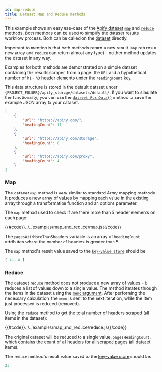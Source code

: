 ```yaml
---
id: map-reduce
title: Dataset Map and Reduce methods
---
```


This example shows an easy use-case of the [Apify dataset](https://docs.apify.com/storage/dataset) 
[`map`](/docs/api/dataset#map) and
[`reduce`](/docs/api/dataset#reduce) methods. Both methods can be used to simplify the
dataset results workflow process. Both can be called on the [dataset](/docs/api/dataset) directly.

Important to mention is that both methods return a new result (`map` returns a new array and `reduce` 
can return almost any type) - neither method updates the dataset in any way.

Examples for both methods are demonstrated on a simple dataset containing the results scraped from a page: 
the `URL` and a hypothetical number of `h1` - `h3` header elements under the `headingCount` key.

This data structure is stored in the default dataset under 
`{PROJECT_FOLDER}/apify_storage/datasets/default/`.
If you want to simulate the functionality, you can use the [`dataset.PushData()`](/docs/api/dataset#pushdata) method
 to save the example JSON array to your dataset.


```json
[
    {
        "url": "https://apify.com/",
        "headingCount": 11
    },
    {
        "url": "https://apify.com/storage",
        "headingCount": 8
    },
    {
        "url": "https://apify.com/proxy",
        "headingCount": 4
    }
]
```
### Map

The dataset `map` method is very similar to standard Array mapping methods.
 It produces a new array of values by mapping each value in the existing array through 
 a transformation function and an options parameter.
 
The `map` method used to check if are there more than 5 header elements on each page:

{{#code}}../../examples/map_and_reduce/map.js{{/code}}

The `pagesWithMoreThan5headers` variable is an array of `headingCount` attributes where the number 
of headers is greater than 5.

The `map` method's result value saved to the [`key-value store`](/docs/api/key-value-store) should be:

```javascript
[ 11, 8 ]
```

### Reduce

The dataset `reduce` method does not produce a new array of values - it reduces a list of values down to a single value.
The method iterates through the items in the dataset using the 
[`memo` argument](/docs/api/dataset#datasetreduceiteratee-memo-options). 
After performing the necessary calculation, the `memo` is sent to the next iteration, 
while the item just processed is reduced (removed).

Using the `reduce` method to get the total number of headers scraped (all items in the dataset):


{{#code}}../../examples/map_and_reduce/reduce.js{{/code}}

The original dataset will be reduced to a single value, `pagesHeadingCount`, which contains
the count of all headers for all scraped pages (all dataset items).

The `reduce` method's result value saved to the [key-value store](/docs/api/key-value-store) should be:


```javascript
23
```
